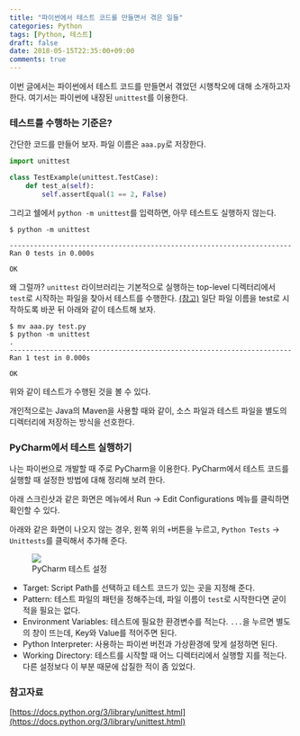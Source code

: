 ```yaml
---
title: "파이썬에서 테스트 코드를 만들면서 겪은 일들"
categories: Python
tags: [Python, 테스트]
draft: false
date: 2018-05-15T22:35:00+09:00
comments: true
---
```


이번 글에서는 파이썬에서 테스트 코드를 만들면서 겪었던 시행착오에 대해 소개하고자 한다. 여기서는 파이썬에 내장된 `unittest`를 이용한다.

### 테스트를 수행하는 기준은?

간단한 코드를 만들어 보자. 파일 이름은 `aaa.py`로 저장한다.

```python
import unittest

class TestExample(unittest.TestCase):
    def test_a(self):
        self.assertEqual(1 == 2, False)
```

그리고 쉘에서 `python -m unittest`를 입력하면, 아무 테스트도 실행하지 않는다.

```
$ python -m unittest

----------------------------------------------------------------------
Ran 0 tests in 0.000s

OK
```

왜 그럴까? `unittest` 라이브러리는 기본적으로 실행하는 top-level 디렉터리에서 `test`로 시작하는 파일을 찾아서 테스트를 수행한다. [(참고)](https://docs.python.org/3/library/unittest.html#test-discovery) 일단 파일 이름을 test로 시작하도록 바꾼 뒤 아래와 같이 테스트해 보자. 

```
$ mv aaa.py test.py
$ python -m unittest
.
----------------------------------------------------------------------
Ran 1 test in 0.000s

OK
```

위와 같이 테스트가 수행된 것을 볼 수 있다.

개인적으로는 Java의 Maven을 사용할 때와 같이, 소스 파일과 테스트 파일을 별도의 디렉터리에 저장하는 방식을 선호한다. 

### PyCharm에서 테스트 실행하기

나는 파이썬으로 개발할 때 주로 PyCharm을 이용한다. PyCharm에서 테스트 코드를 실행할 때 설정한 방법에 대해 정리해 보려 한다.

아래 스크린샷과 같은 화면은 메뉴에서 Run -> Edit Configurations 메뉴를 클릭하면 확인할 수 있다. 

아래와 같은 화면이 나오지 않는 경우, 왼쪽 위의 `+`버튼을 누르고, `Python Tests` -> `Unittests`를 클릭해서 추가해 준다.
<figure>
    <img src="{{ "media/img/python-making-test-module-screenshot-1.png" | absolute_url }}">
    <figcaption>PyCharm 테스트 설정</figcaption>
</figure>

* Target: Script Path를 선택하고 테스트 코드가 있는 곳을 지정해 준다.
* Pattern: 테스트 파일의 패턴을 정해주는데, 파일 이름이 `test`로 시작한다면 굳이 적을 필요는 없다.
* Environment Variables: 테스트에 필요한 환경변수를 적는다. `...`을 누르면 별도의 창이 뜨는데, Key와 Value를 적어주면 된다.
* Python Interpreter: 사용하는 파이썬 버전과 가상환경에 맞게 설정하면 된다.
* Working Directory: 테스트를 시작할 때 어느 디렉터리에서 실행할 지를 적는다. 다른 설정보다 이 부분 때문에 삽질한 적이 좀 있었다.

### 참고자료

[https://docs.python.org/3/library/unittest.html](https://docs.python.org/3/library/unittest.html)
